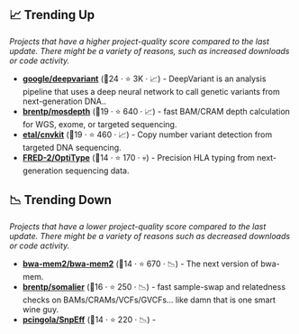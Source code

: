 ## 📈 Trending Up

_Projects that have a higher project-quality score compared to the last update. There might be a variety of reasons, such as increased downloads or code activity._

- <b><a href="https://github.com/google/deepvariant">google/deepvariant</a></b> (🥉24 ·  ⭐ 3K · 📈) - DeepVariant is an analysis pipeline that uses a deep neural network to call genetic variants from next-generation DNA..
- <b><a href="https://github.com/brentp/mosdepth">brentp/mosdepth</a></b> (🥉19 ·  ⭐ 640 · 📈) - fast BAM/CRAM depth calculation for WGS, exome, or targeted sequencing.
- <b><a href="https://github.com/etal/cnvkit">etal/cnvkit</a></b> (🥇19 ·  ⭐ 460 · 📈) - Copy number variant detection from targeted DNA sequencing.
- <b><a href="https://github.com/FRED-2/OptiType">FRED-2/OptiType</a></b> (🥇14 ·  ⭐ 170 · 💀) - Precision HLA typing from next-generation sequencing data.

## 📉 Trending Down

_Projects that have a lower project-quality score compared to the last update. There might be a variety of reasons such as decreased downloads or code activity._

- <b><a href="https://github.com/bwa-mem2/bwa-mem2">bwa-mem2/bwa-mem2</a></b> (🥉14 ·  ⭐ 670 · 📉) - The next version of bwa-mem.
- <b><a href="https://github.com/brentp/somalier">brentp/somalier</a></b> (🥇16 ·  ⭐ 250 · 📉) - fast sample-swap and relatedness checks on BAMs/CRAMs/VCFs/GVCFs... like damn that is one smart wine guy.
- <b><a href="https://github.com/pcingola/SnpEff">pcingola/SnpEff</a></b> (🥉14 ·  ⭐ 220 · 📉) - 

